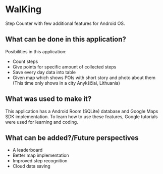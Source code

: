 # WalKing
Step Counter with few additional features for Android OS.
## What can be done in this application?
Posibilities in this application:
* Count steps
* Give points for specific amount of collected steps
* Save every day data into table
* Given map which shows POIs with short story and photo about them (This time only shows in a city Anykščiai, Lithuania)

## What was used to make it?
This application has a Android Room (SQLite) database and Google Maps SDK implementation. To learn how to use these features, Google tutorials were used for learning and coding.

## What can be added?/Future perspectives
* A leaderboard
* Better map implementation
* Improved step recognition
* Cloud data saving

